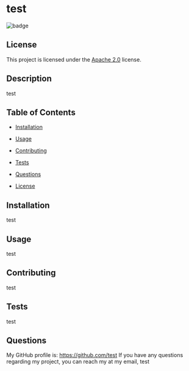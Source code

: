 # test

  ![badge](https://img.shields.io/badge/license-apache-blue)

  ## License
  This project is licensed under the [Apache 2.0](https://choosealicense.com/licenses/apache-2.0/) license.


  ## Description
  test

  ## Table of Contents
  
  * [Installation](#Installation)

  * [Usage](#Usage)

  * [Contributing](#Contributing)

  * [Tests](#Tests)

  * [Questions](#Questions)

  * [License](#License)
 
  ## Installation
  test

  ## Usage
  test
  
  ## Contributing
  test

  ## Tests
  test

  ## Questions
  My GitHub profile is: https://github.com/test
  If you have any questions regarding my project, you can reach my at my email, test
  
  